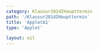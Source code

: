 ```yaml
---
category: Klausur2014IHaupttermin
path: '/Klausur2014IHaupttermin'
title: 'AppletA1'
type: 'Applet'

layout: nil
---
```

<link type="text/css" href="https://cdnjs.cloudflare.com/ajax/libs/jsxgraph/0.99.6/jsxgraph.css"><link rel="stylesheet" type="text/css" href="//cdnjs.cloudflare.com/ajax/libs/jsxgraph/0.99.7/jsxgraph.css" />
<div id="7da90586-726e-4d3e-abfb-cb4a171abc3f" class="jxgbox" style="width:500px; height:500px">
<script type="text/javascript">
    (function() {
	  //board
var board = JXG.JSXGraph.initBoard('7da90586-726e-4d3e-abfb-cb4a171abc3f', {
                boundingbox: [-1, 6, 6, -1],
                axis: false
                
            });
var A = board.create('point', [0,0], {name: 'A', fixed:true, label:{fontsize:16}, size:2);

var B = board.create('point', [2.5, 0], {name:'B', fixed: true, label:{fontsize:16}, size:2});

var C = board.create('point', [2.5, 3], {fixed: true, name:'C', label:{fontsize:16}, size:2});

var CBA = board.create('angle', [C, B, A], {orthoType: 'sectordot', name: ' '});

var AB = board.create('segment', [A, B], {color:'red'});
var BC = board.create('segment', [B, C], {color:'red'});
var AC = board.create('segment', [A, C], {color:'red'});

var temp = board.create('functiongraph', [x => 0, 0, 2.5], {visible: false});

var P = board.create('glider', [1.696, 0, temp], {name: 'P', color: 'orange', label:{fontsize:16}, size:2});

var PC  =board.create('segment', [P, C], {color:'green'});

var PCB = board.create('angle', [P, C, B], {name: '&phi;', radius:1, label:{fontsize:18}});

var getPhi = function(){
return JXG.toFixed(180 / Math.PI * Math.atan((2.5-P.X()) / 3), 2);
}

var getV = function(){
return JXG.toFixed(9 * Math.PI * ((2.5-P.X())/3) * ((2.5-P.X())/3),2);
}

var phi_T = board.create('text', [0.5, 3.5, function() {return '&phi; = ' + getPhi() +'°'; }], {fontsize: 18});

var V_T = board.create('text', [3, 3.5, function() {return 'V(' + getPhi() + ') = ' + getV() + 'cm^3';}], {fontsize:18});

var NR_T = board.create('text', [0, 5, '2014 HT I A1'], {fontsize: 18})

var CB_T = board.create('text', [2.58, 1.5, '3'], {fontsize: 18})
var AB_T = board.create('text', [1.25, -0.18, '2,5'], {fontsize: 18})

	
})()
  </script>
  </div>
